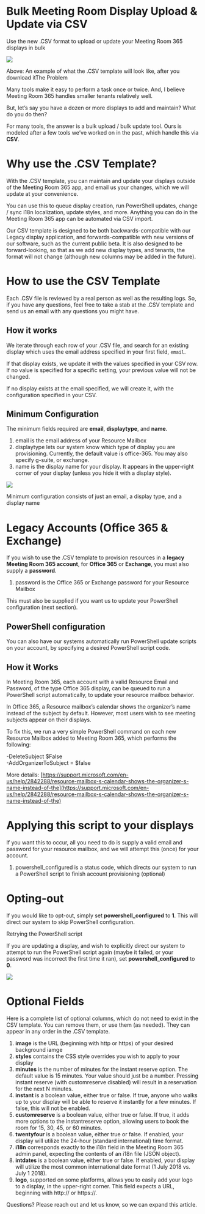 # Bulk Meeting Room Display Upload & Update via CSV

Use the new .CSV format to upload or update your Meeting Room 365 displays in bulk


[![](https://downloads.intercomcdn.com/i/o/63646518/41bcc6da1e370c48191d47d7/1%2Ar2yk78Tfp1N50xM6Nwndbw.png)](https://downloads.intercomcdn.com/i/o/63646518/41bcc6da1e370c48191d47d7/1%2Ar2yk78Tfp1N50xM6Nwndbw.png)

Above: An example of what the .CSV template will look like, after you download itThe Problem

Many tools make it easy to perform a task once or twice. And, I believe Meeting Room 365 handles smaller tenants relatively well.

But, let’s say you have a dozen or more displays to add and maintain? What do you do then?

For many tools, the answer is a bulk upload / bulk update tool. Ours is modeled after a few tools we’ve worked on in the past, which handle this via  **CSV**.

# Why use the .CSV Template?

With the .CSV template, you can maintain and update your displays outside of the Meeting Room 365 app, and email us your changes, which we will update at your convenience.

You can use this to queue display creation, run PowerShell updates, change / sync i18n localization, update styles, and more. Anything you can do in the Meeting Room 365 app can be automated via CSV import.

Our CSV template is designed to be both backwards-compatible with our Legacy display application, and forwards-compatible with new versions of our software, such as the current public beta. It is also designed to be forward-looking, so that as we add new display types, and tenants, the format will not change (although new columns may be added in the future).

# How to use the CSV Template

Each .CSV file is reviewed by a real person as well as the resulting logs. So, if you have any questions, feel free to take a stab at the .CSV template and send us an email with any questions you might have.

## How it works

We iterate through each row of your .CSV file, and search for an existing display which uses the email address specified in your first field,  `email`.

If that display exists, we update it with the values specified in your CSV row. If no value is specified for a specific setting, your previous value will not be changed.

If no display exists at the email specified, we will create it, with the configuration specified in your CSV.

## Minimum Configuration

The minimum fields required are  **email**,  **displaytype**, and  **name**.

1.  email is the email address of your Resource Mailbox
2.  displaytype lets our system know which type of display you are provisioning. Currently, the default value is office-365. You may also specify g-suite, or exchange.
3.  name is the display name for your display. It appears in the upper-right corner of your display (unless you hide it with a display style).

[![](https://downloads.intercomcdn.com/i/o/63646519/9e898f9dc2bfaab828afa3fe/1%2Aha9jQdvGnNwYDl7dh4KmyA.png)](https://downloads.intercomcdn.com/i/o/63646519/9e898f9dc2bfaab828afa3fe/1%2Aha9jQdvGnNwYDl7dh4KmyA.png)

Minimum configuration consists of just an email, a display type, and a display name

# Legacy Accounts (Office 365 & Exchange)

If you wish to use the .CSV template to provision resources in a  **legacy Meeting Room 365 account**, for  **Office 365** or  **Exchange**, you must also supply a  **password**.

1.  password is the Office 365 or Exchange password for your Resource Mailbox

This must also be supplied if you want us to update your PowerShell configuration (next section).

## PowerShell configuration

You can also have our systems automatically run PowerShell update scripts on your account, by specifying a desired PowerShell script code.

## How it Works

In Meeting Room 365, each account with a valid Resource Email and Password, of the type Office 365 display, can be queued to run a PowerShell script automatically, to update your resource mailbox behavior.

In Office 365, a Resource mailbox’s calendar shows the organizer’s name instead of the subject by default. However, most users wish to see meeting subjects appear on their displays.

To fix this, we run a very simple PowerShell command on each new Resource Mailbox added to Meeting Room 365, which performs the following:

-DeleteSubject $False  
-AddOrganizerToSubject = $false

More details:  [https://support.microsoft.com/en-us/help/2842288/resource-mailbox-s-calendar-shows-the-organizer-s-name-instead-of-the](https://support.microsoft.com/en-us/help/2842288/resource-mailbox-s-calendar-shows-the-organizer-s-name-instead-of-the)

# Applying this script to your displays

If you want this to occur, all you need to do is supply a valid email and password for your resource mailbox, and we will attempt this (once) for your account.

1.  powershell_configured is a status code, which directs our system to run a PowerShell script to finish account provisioning (optional)

# Opting-out

If you would like to opt-out, simply set  **powershell_configured**  to  **1**. This will direct our system to skip PowerShell configuration.

Retrying the PowerShell script

If you are updating a display, and wish to explicitly direct our system to attempt to run the PowerShell script again (maybe it failed, or your password was incorrect the first time it ran), set  **powershell_configured**  to  **0**.

[![](https://downloads.intercomcdn.com/i/o/63646521/17b84f8659964b868d9a93fd/1%2Aa0lu2axLsjU-Obl4gbYuOQ.png)](https://downloads.intercomcdn.com/i/o/63646521/17b84f8659964b868d9a93fd/1%2Aa0lu2axLsjU-Obl4gbYuOQ.png)

# Optional Fields

Here is a complete list of optional columns, which do not need to exist in the CSV template. You can remove them, or use them (as needed). They can appear in any order in the .CSV template.

1.  **image**  is the URL (beginning with http or https) of your desired background iamge
2.  **styles**  contains the CSS style overrides you wish to apply to your display
3.  **minutes**  is the number of minutes for the instant reserve option. The default value is 15 minutes. Your value should just be a number. Pressing instant reserve (with customreserve disabled) will result in a reservation for the next N minutes.
4.  **instant**  is a boolean value, either true or false. If true, anyone who walks up to your display will be able to reserve it instantly for a few minutes. If false, this will not be enabled.
5.  **customreserve**  is a boolean value, either true or false. If true, it adds more options to the instantreserve option, allowing users to book the room for 15, 30, 45, or 60 minutes.
6.  **twentyfour**  is a boolean value, either true or false. If enabled, your display will utilize the 24-hour (standard international) time format.
7.  **i18n**  corresponds exactly to the i18n field in the Meeting Room 365 admin panel, expecting the contents of an i18n file (JSON object).
8.  **intdates**  is a boolean value, either true or false. If enabled, your display will utilize the most common international date format (1 July 2018 vs. July 1 2018).
9.  **logo**, supported on some platforms, allows you to easily add your logo to a display, in the upper-right corner. This field expects a URL, beginning with http:// or https://.

Questions? Please reach out and let us know, so we can expand this article.
<!--stackedit_data:
eyJoaXN0b3J5IjpbNjA4MzI1ODg2LDIwOTgwNDkxNDJdfQ==
-->